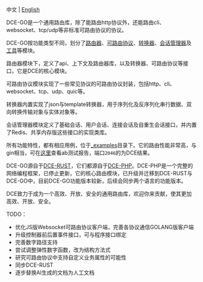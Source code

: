 中文 | [English](README.md)

DCE-GO是一个通用路由库，除了能路由http协议外，还能路由cli、websocket、tcp/udp等非标准可路由协议的协议。

DCE-GO按功能类型不同，划分了[路由器](router)、[可路由协议](proto)、[转换器](converter)、[会话管理器](session)及[工具](util)等模块。

路由器模块下，定义了api、上下文及路由器库，以及转换器、可路由协议等接口，它是DCE的核心模块。

可路由协议模块实现了一些常见协议的可路由协议封装，包括http、cli、websocket、tcp、udp、quic等。

转换器内置实现了json与template转换器，用于序列化及反序列化串行数据、双向转换传输对象与实体对象等。

会话管理器模块定义了基础会话、用户会话、连接会话及自重生会话接口，并内置了Redis、共享内存版这些接口的实现类库。

所有功能特性，都有相应用例，位于[_examples](_examples)目录下。它的路由性能非常高，与gin相当，可在[这里](_examples/attachs/report/ab-test-result.txt)查看ab测试报告，端口`2046`的为DCE结果。

DCE-GO源自于[DCE-RUST](https://github.com/idrunk/dce-rust)，它们都源自于[DCE-PHP](https://github.com/idrunk/dce-php)。DCE-PHP是一个完整的网络编程框架，已停止更新，它的核心路由模块，已升级并迁移到DCE-RUST与DCE-GO中，目前DCE-GO功能版本较新，后续会同步两个语言的功能版本。

DCE致力于成为一个高效、开放、安全的通用路由库，欢迎你来贡献，使其更加高效、开放、安全。

TODO：
- 优化JS版Websocket可路由协议客户端，完善各协议通信GOLANG版客户端
- 升级控制器前后置事件接口，可与程序接口绑定
- 完善数字路径支持
- 尝试调整弹性数字函数，改为结构方法式
- 研究可路由协议中支持自定义业务属性的可能性
- 同步DCE-RUST
- 逐步替换AI生成的文档为人工文档
